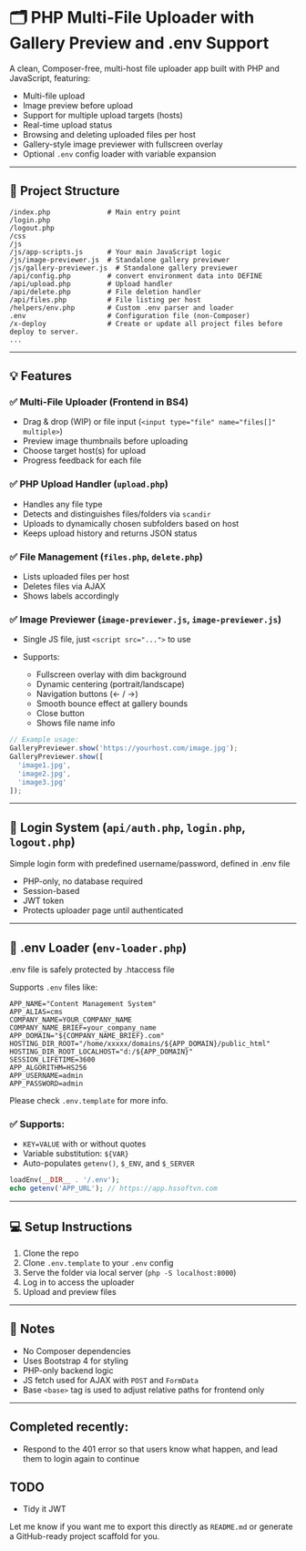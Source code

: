# 🗂 PHP Multi-File Uploader with Gallery Preview and .env Support

A clean, Composer-free, multi-host file uploader app built with PHP and JavaScript, featuring:

* Multi-file upload
* Image preview before upload
* Support for multiple upload targets (hosts)
* Real-time upload status
* Browsing and deleting uploaded files per host
* Gallery-style image previewer with fullscreen overlay
* Optional `.env` config loader with variable expansion

---

## 📁 Project Structure

```
/index.php              # Main entry point
/login.php
/logout.php
/css
/js
/js/app-scripts.js      # Your main JavaScript logic
/js/image-previewer.js  # Standalone gallery previewer
/js/gallery-previewer.js  # Standalone gallery previewer
/api/config.php         # convert environment data into DEFINE
/api/upload.php         # Upload handler
/api/delete.php         # File deletion handler
/api/files.php          # File listing per host
/helpers/env.php        # Custom .env parser and loader
.env                    # Configuration file (non-Composer)
/x-deploy               # Create or update all project files before deploy to server.
...
```

---

## 💡 Features

### ✅ Multi-File Uploader (Frontend in BS4)

* Drag & drop (WIP) or file input (`<input type="file" name="files[]" multiple>`)
* Preview image thumbnails before uploading
* Choose target host(s) for upload
* Progress feedback for each file

### ✅ PHP Upload Handler (`upload.php`)

* Handles any file type
* Detects and distinguishes files/folders via `scandir`
* Uploads to dynamically chosen subfolders based on host
* Keeps upload history and returns JSON status

### ✅ File Management (`files.php`, `delete.php`)

* Lists uploaded files per host
* Deletes files via AJAX
* Shows labels accordingly

### ✅ Image Previewer (`image-previewer.js`, `image-previewer.js`)

* Single JS file, just `<script src="...">` to use
* Supports:

  * Fullscreen overlay with dim background
  * Dynamic centering (portrait/landscape)
  * Navigation buttons (← / →)
  * Smooth bounce effect at gallery bounds
  * Close button
  * Shows file name info

```js
// Example usage:
GalleryPreviewer.show('https://yourhost.com/image.jpg');
GalleryPreviewer.show([
  'image1.jpg',
  'image2.jpg',
  'image3.jpg'
]);
```

---

## 🔐 Login System (`api/auth.php`, `login.php`, `logout.php`)

Simple login form with predefined username/password, defined in .env file

* PHP-only, no database required
* Session-based
* JWT token
* Protects uploader page until authenticated

---

## 🔧 .env Loader (`env-loader.php`)

.env file is safely protected by .htaccess file

Supports `.env` files like:

```dotenv
APP_NAME="Content Management System"
APP_ALIAS=cms
COMPANY_NAME=YOUR_COMPANY_NAME
COMPANY_NAME_BRIEF=your_company_name
APP_DOMAIN="${COMPANY_NAME_BRIEF}.com"
HOSTING_DIR_ROOT="/home/xxxxx/domains/${APP_DOMAIN}/public_html"
HOSTING_DIR_ROOT_LOCALHOST="d:/${APP_DOMAIN}"
SESSION_LIFETIME=3600
APP_ALGORITHM=HS256
APP_USERNAME=admin
APP_PASSWORD=admin
```

Please check `.env.template` for more info.

### ✅ Supports:

* `KEY=VALUE` with or without quotes
* Variable substitution: `${VAR}`
* Auto-populates `getenv()`, `$_ENV`, and `$_SERVER`

```php
loadEnv(__DIR__ . '/.env');
echo getenv('APP_URL'); // https://app.hssoftvn.com
```

---

## 💻 Setup Instructions

1. Clone the repo
2. Clone `.env.template` to your `.env` config
3. Serve the folder via local server (`php -S localhost:8000`)
4. Log in to access the uploader
5. Upload and preview files

---

## 📌 Notes

* No Composer dependencies
* Uses Bootstrap 4 for styling
* PHP-only backend logic
* JS fetch used for AJAX with `POST` and `FormData`
* Base `<base>` tag is used to adjust relative paths for frontend only

---

## Completed recently:
* Respond to the 401 error so that users know what happen, and lead them to login again to continue

## TODO 
* Tidy it JWT

Let me know if you want me to export this directly as `README.md` or generate a GitHub-ready project scaffold for you.
